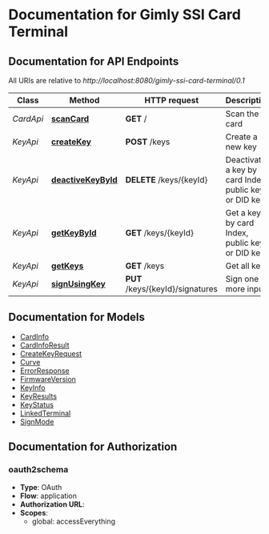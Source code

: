 # Documentation for Gimly SSI Card Terminal

<a name="documentation-for-api-endpoints"></a>
## Documentation for API Endpoints

All URIs are relative to *http://localhost:8080/gimly-ssi-card-terminal/0.1*

Class | Method | HTTP request | Description
------------ | ------------- | ------------- | -------------
*CardApi* | [**scanCard**](Apis/CardApi.md#scancard) | **GET** / | Scan the card
*KeyApi* | [**createKey**](Apis/KeyApi.md#createkey) | **POST** /keys | Create a new key
*KeyApi* | [**deactiveKeyById**](Apis/KeyApi.md#deactivekeybyid) | **DELETE** /keys/{keyId} | Deactivate a key by card Index, public key or DID key
*KeyApi* | [**getKeyById**](Apis/KeyApi.md#getkeybyid) | **GET** /keys/{keyId} | Get a key by card Index, public key or DID key
*KeyApi* | [**getKeys**](Apis/KeyApi.md#getkeys) | **GET** /keys | Get all keys
*KeyApi* | [**signUsingKey**](Apis/KeyApi.md#signusingkey) | **PUT** /keys/{keyId}/signatures | Sign one or more inputs


<a name="documentation-for-models"></a>
## Documentation for Models

 - [CardInfo](./io.gimly.generated.card.model/CardInfo.md)
 - [CardInfoResult](./io.gimly.generated.card.model/CardInfoResult.md)
 - [CreateKeyRequest](./io.gimly.generated.card.model/CreateKeyRequest.md)
 - [Curve](./io.gimly.generated.card.model/Curve.md)
 - [ErrorResponse](./io.gimly.generated.card.model/ErrorResponse.md)
 - [FirmwareVersion](./io.gimly.generated.card.model/FirmwareVersion.md)
 - [KeyInfo](./io.gimly.generated.card.model/KeyInfo.md)
 - [KeyResults](./io.gimly.generated.card.model/KeyResults.md)
 - [KeyStatus](./io.gimly.generated.card.model/KeyStatus.md)
 - [LinkedTerminal](./io.gimly.generated.card.model/LinkedTerminal.md)
 - [SignMode](./io.gimly.generated.card.model/SignMode.md)


<a name="documentation-for-authorization"></a>
## Documentation for Authorization

<a name="oauth2schema"></a>
### oauth2schema

- **Type**: OAuth
- **Flow**: application
- **Authorization URL**: 
- **Scopes**: 
  - global: accessEverything

